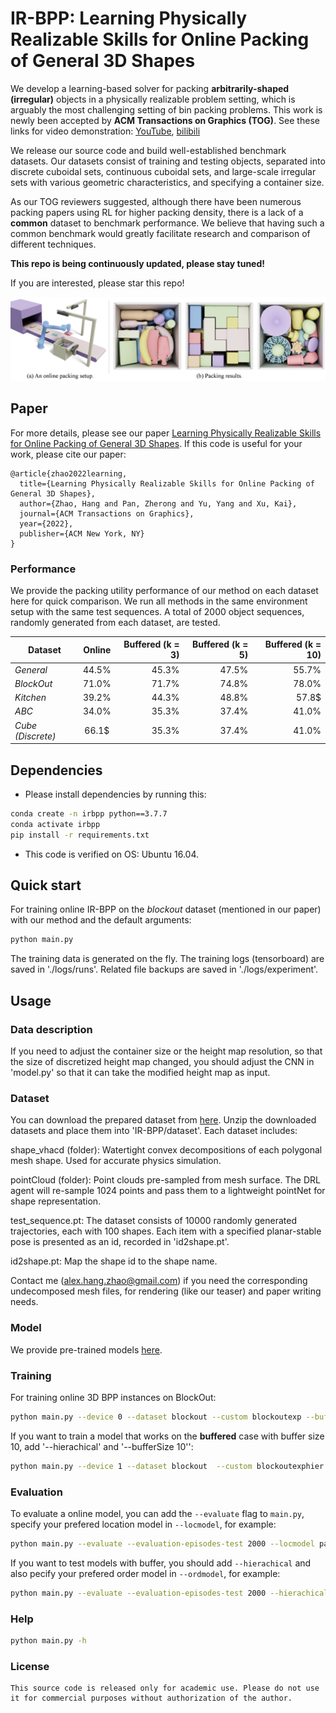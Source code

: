 # IR-BPP: Learning Physically Realizable Skills for Online Packing of General 3D Shapes


We develop a learning-based solver for packing **arbitrarily-shaped (irregular)** objects in a physically realizable problem setting, which is arguably the most challenging setting of bin packing problems. This work is newly been accepted by **ACM Transactions on Graphics (TOG)**. 
See these links for video demonstration: [YouTube](https://www.youtube.com/watch?v=z4Q05EGcW64&t=56s), [bilibili](https://www.bilibili.com/video/BV1ho4y1M7gG/)


We release our source code and build well-established benchmark datasets. Our datasets consist of training and testing objects, separated into discrete cuboidal sets, continuous cuboidal sets, and large-scale irregular sets with various geometric characteristics, and specifying a container size. 

As our TOG reviewers suggested, although there have been numerous packing papers using RL for higher packing density, there is a lack of a **common** dataset to benchmark performance. We believe that having such a common benchmark would greatly facilitate research and comparison of different techniques.


**This repo is being continuously updated, please stay tuned!**


If you are interested, please star this repo! 

![IR-BPP](images/teaser.png)

## Paper
For more details, please see our paper [Learning Physically Realizable Skills for Online Packing of General 3D Shapes](https://openreview.net/forum?id=bfuGjlCwAq). If this code is useful for your work, please cite our paper:

```
@article{zhao2022learning,
  title={Learning Physically Realizable Skills for Online Packing of General 3D Shapes},
  author={Zhao, Hang and Pan, Zherong and Yu, Yang and Xu, Kai},
  journal={ACM Transactions on Graphics},
  year={2022},
  publisher={ACM New York, NY}
}
``` 

### Performance 
We provide the packing utility performance of our method on each dataset here for quick comparison. We run all methods in the same environment setup with the same test sequences. A total of 2000 object sequences, randomly generated from each dataset, are tested.

| Dataset            | Online | Buffered (k = 3) | Buffered (k = 5) | Buffered (k = 10) |
|--------------------|:------:|-----------------:|-----------------:|------------------:|
| *General*          | 44.5%  |            45.3% |            47.5% |             55.7% |
| *BlockOut*         | 71.0%  |            71.7% |            74.8% |             78.0% |
| *Kitchen*          | 39.2%  |            44.3% |            48.8% |             57.8$ |
| *ABC*              | 34.0%  |            35.3% |            37.4% |             41.0% |
| *Cube (Discrete)*  | 66.1$  |            35.3% |            37.4% |             41.0% |


## Dependencies
* Please install dependencies by running this: 
```bash
conda create -n irbpp python==3.7.7
conda activate irbpp
pip install -r requirements.txt
```
* This code is verified on OS: Ubuntu 16.04.

## Quick start

For training online IR-BPP on the *blockout* dataset (mentioned in our paper) with our method and the default arguments:
```bash
python main.py 
```
The training data is generated on the fly. The training logs (tensorboard) are saved in './logs/runs'. Related file backups are saved in './logs/experiment'.

## Usage

### Data description

[//]: # (Describe your 3D container size and 3D item size in 'givenData.py')

[//]: # (```)

[//]: # (container_size: A vector of length 3 describing the size of the container in the x, y, z dimension.)

[//]: # (item_size_set:  A list records the size of each item. The size of each item is also described by a vector of length 3.)

[//]: # (```)
If you need to adjust the container size or the height map resolution, so that the size of discretized height map changed, you should adjust the CNN in 'model.py' so that it can take the modified height map as input.

### Dataset
You can download the prepared dataset from [here](https://drive.google.com/drive/folders/1TibQqFfzugui1gBI_wIcW6H6CzF_cIwj?usp=sharing). Unzip the downloaded datasets and place them into 'IR-BPP/dataset'. Each dataset includes:

shape_vhacd (folder): Watertight convex decompositions of each polygonal mesh shape. Used for accurate physics simulation.

pointCloud (folder): Point clouds pre-sampled from mesh surface. The DRL agent will re-sample 1024 points and pass them to a lightweight pointNet for shape representation.


test_sequence.pt: 
The dataset consists of 10000 randomly generated trajectories, each with 100 shapes. Each item with a specified planar-stable pose is presented as an id, recorded in 'id2shape.pt'.

id2shape.pt: Map the shape id to the shape name.

Contact me (alex.hang.zhao@gmail.com) if you need the corresponding undecomposed mesh files, for rendering (like our teaser) and paper writing needs.


### Model
We provide pre-trained models [here](https://drive.google.com/drive/folders/1s9W7lGUTvhpiQN2CDzxkxUiPAOEfj9Yr?usp=sharing).

[//]: # (trained using the EMS scheme in a discrete environment, where the bin size is &#40;10,10,10&#41; and the item size range from 1 to 5.)

### Training

For training online 3D BPP instances on  BlockOut:
```bash
python main.py --device 0 --dataset blockout --custom blockoutexp --bufferSize 1  --num_processes 16 --distributed --samplePointsNum 1024 --selectedAction 500 --resolutionA 0.02 --resolutionH 0.01
```
If you want to train a model that works on the **buffered** case with buffer size 10, add '--hierachical' and '--bufferSize 10'':
```bash
python main.py --device 1 --dataset blockout  --custom blockoutexphier --hierachical  --bufferSize 10 --num_processes 16 --distributed --samplePointsNum 1024 --selectedAction 500 --resolutionA 0.02 --resolutionH 0.01
```


### Evaluation
To evaluate a online model, you can add the `--evaluate` flag to `main.py`, specify your prefered location model in `--locmodel`, for example:
```bash
python main.py --evaluate --evaluation-episodes-test 2000 --locmodel path/to/your/location/model --device 0 --data_name blockout --custom blockoutexp --bufferSize 1  --num_processes 1 --samplePointsNum 1024 --selectedAction 500 --resolutionA 0.02 --resolutionH 0.01
```
If you want to test models with buffer, you should add `--hierachical` and also pecify your prefered order model in `--ordmodel`, for example:
```bash
python main.py --evaluate --evaluation-episodes-test 2000 --hierachical --locmodel path/to/your/location/model --ordmodel path/to/your/order/model --data_name blockout --custom blockoutexp --bufferSize 10  --num_processes 1  --samplePointsNum 1024 --selectedAction 500 --resolutionA 0.02 --resolutionH 0.01
```

### Help
```bash
python main.py -h
```

### License
```
This source code is released only for academic use. Please do not use it for commercial purposes without authorization of the author.
```

